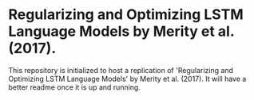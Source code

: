 # Regularizing and Optimizing LSTM Language Models by Merity et al. (2017).

This repository is initialized to host a replication of 'Regularizing and Optimizing LSTM Language Models' by Merity et al. (2017). It will have a better readme once it is up and running. 
